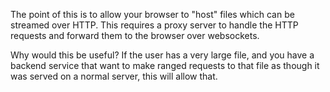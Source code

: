 The point of this is to allow your browser to "host" files which can be
streamed over HTTP. This requires a proxy server to handle the HTTP requests
and forward them to the browser over websockets.

Why would this be useful? If the user has a very large file, and you have a
backend service that want to make ranged requests to that file as though it
was served on a normal server, this will allow that.
